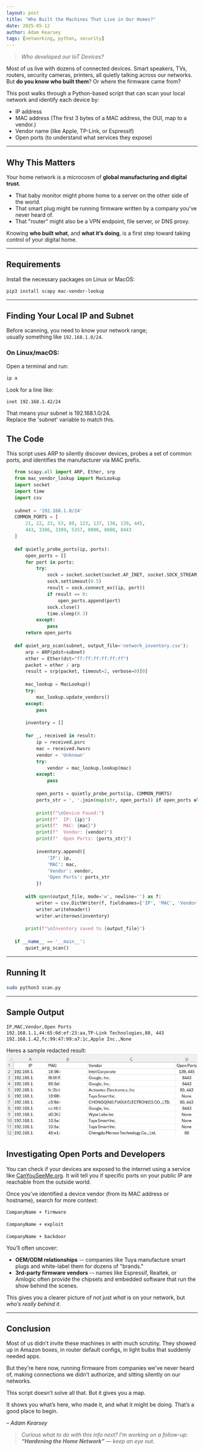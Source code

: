 ```yaml
---
layout: post
title: "Who Built the Machines That Live in Our Homes?"
date: 2025-05-12
author: Adam Kearsey
tags: [networking, python, security]
---
```


> *Who developed our IoT Devices?*

Most of us live with dozens of connected devices. Smart speakers, TVs, routers, security cameras, printers, all quietly talking across our networks. But **do you know who built them**? Or where the firmware came from?

This post walks through a Python-based script that can scan your local network and identify each device by:
- IP address
- MAC address (The first 3 bytes of a MAC address, the OUI, map to a vendor.)
- Vendor name (like Apple, TP-Link, or Espressif)
- Open ports (to understand what services they expose)

---
##  Why This Matters

Your home network is a microcosm of **global manufacturing and digital trust**.

- That baby monitor might phone home to a server on the other side of the world.
- That smart plug might be running firmware written by a company you've never heard of.
- That "router" might also be a VPN endpoint, file server, or DNS proxy.

Knowing **who built what**, and **what it’s doing**, is a first step toward taking control of your digital home.


---

## Requirements

Install the necessary packages on Linux or MacOS:

```bash
pip3 install scapy mac-vendor-lookup
```
---

## Finding Your Local IP and Subnet

Before scanning, you need to know your network range;  
usually something like `192.168.1.0/24`.

### On Linux/macOS:
Open a terminal and run:

 ```bash 
 ip a
 ```


Look for a line like:

```bash
inet 192.168.1.42/24
```
That means your subnet is 192.168.1.0/24.   
Replace the 'subnet' variable to match this.


## The Code
This script uses ARP to silently discover devices, probes a set of common ports, and identifies the manufacturer via MAC prefix.

 ```python
    from scapy.all import ARP, Ether, srp
    from mac_vendor_lookup import MacLookup
    import socket
    import time
    import csv

    subnet = '192.168.1.0/24'
    COMMON_PORTS = [
        21, 22, 23, 53, 80, 123, 137, 138, 139, 445,
        443, 3306, 3389, 5357, 8000, 8080, 8443
    ]
    
    def quietly_probe_ports(ip, ports):
        open_ports = []
        for port in ports:
            try:
                sock = socket.socket(socket.AF_INET, socket.SOCK_STREAM)
                sock.settimeout(0.5)
                result = sock.connect_ex((ip, port))
                if result == 0:
                    open_ports.append(port)
                sock.close()
                time.sleep(0.3)
            except:
                pass
        return open_ports

    def quiet_arp_scan(subnet, output_file='network_inventory.csv'):
        arp = ARP(pdst=subnet)
        ether = Ether(dst="ff:ff:ff:ff:ff:ff")
        packet = ether / arp
        result = srp(packet, timeout=2, verbose=0)[0]

        mac_lookup = MacLookup()
        try:
            mac_lookup.update_vendors()
        except:
            pass

        inventory = []

        for _, received in result:
            ip = received.psrc
            mac = received.hwsrc
            vendor = 'Unknown'
            try:
                vendor = mac_lookup.lookup(mac)
            except:
                pass

            open_ports = quietly_probe_ports(ip, COMMON_PORTS)
            ports_str = ', '.join(map(str, open_ports)) if open_ports else 'None'

            print(f"\nDevice Found:")
            print(f"  IP: {ip}")
            print(f"  MAC: {mac}")
            print(f"  Vendor: {vendor}")
            print(f"  Open Ports: {ports_str}")

            inventory.append({
                'IP': ip,
                'MAC': mac,
                'Vendor': vendor,
                'Open Ports': ports_str
            })

        with open(output_file, mode='w', newline='') as f:
            writer = csv.DictWriter(f, fieldnames=['IP', 'MAC', 'Vendor', 'Open Ports'])
            writer.writeheader()
            writer.writerows(inventory)

        print(f"\nInventory saved to {output_file}")

    if __name__ == '__main__':
        quiet_arp_scan()

```
---

## Running It

```bash
sudo python3 scan.py
```

---

## Sample Output

```csv
IP,MAC,Vendor,Open Ports
192.168.1.1,44:65:0d:ef:23:aa,TP-Link Technologies,80, 443
192.168.1.42,fc:99:47:99:a7:1c,Apple Inc.,None
```
Heres a sample redacted result:
![Network Inventory Screenshot](/assets/img/Network_Inventory.png)

## Investigating Open Ports and Developers


You can check if your devices are exposed to the internet using a service like [CanYouSeeMe.org](https://canyouseeme.org). It will tell you if specific ports on your public IP are reachable from the outside world.

Once you’ve identified a device vendor (from its MAC address or hostname), search for more context:
    
    CompanyName + firmware

    CompanyName + exploit

    CompanyName + backdoor
    

You’ll often uncover:

- **OEM/ODM relationships** -- companies like Tuya manufacture smart plugs and white-label them for dozens of "brands."
- **3rd-party firmware vendors** -- names like Espressif, Realtek, or Amlogic often provide the chipsets and embedded software that run the show behind the scenes.

This gives you a clearer picture of not just *what* is on your network, but *who’s really behind it*.

---
## Conclusion

Most of us didn’t invite these machines in with much scrutiny. They showed up in Amazon boxes, in router default configs, in light bulbs that suddenly needed apps.

But they're here now, running firmware from companies we've never heard of, making connections we didn't authorize, and sitting silently on our networks.

This script doesn’t solve all that. But it gives you a map.

It shows you what’s here, who made it, and what it might be doing. That’s a good place to begin.

*– Adam Kearsey*

>*Curious what to do with this info next? I’m working on a follow-up:  **“Hardening the Home Network”** — keep an eye out.*

